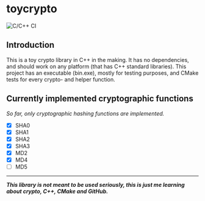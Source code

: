 # toycrypto
![C/C++ CI](https://github.com/cytesys/toycrypto/workflows/C/C++%20CI/badge.svg?branch=master)
## Introduction
This is a toy crypto library in C++ in the making. It has no dependencies, and should work on any platform (that has C++ standard libraries).
This project has an executable (bin.exe), mostly for testing purposes, and CMake tests for every crypto- and helper function.

## Currently implemented cryptographic functions
*So far, only cryptographic hashing functions are implemented.*
- [x] SHA0
- [x] SHA1
- [x] SHA2
- [x] SHA3
- [x] MD2
- [x] MD4
- [ ] MD5

---
***This library is not meant to be used seriously, this is just me learning about crypto, C++, CMake and GitHub.***

